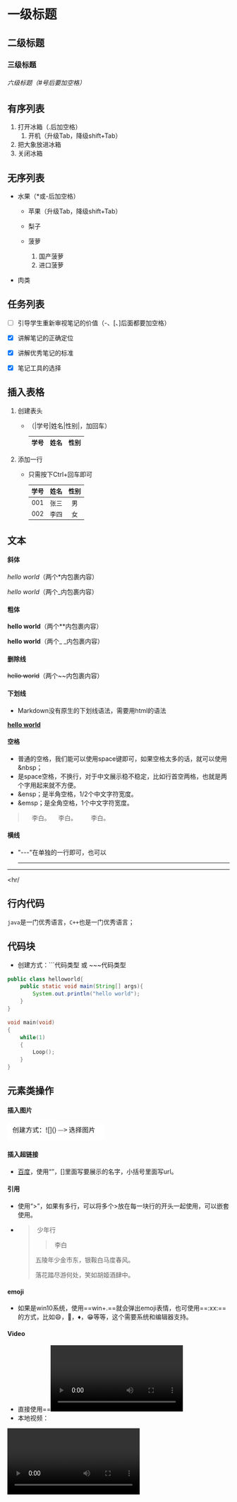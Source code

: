 # 一级标题

## 二级标题

### 三级标题

###### 六级标题（#号后要加空格）



## 有序列表

1. 打开冰箱（.后加空格）
   1. 开机（升级Tab，降级shift+Tab）
2. 把大象放进冰箱
3. 关闭冰箱



## 无序列表

* 水果（*或-后加空格）

  * 苹果（升级Tab，降级shift+Tab）

  * 梨子
  * 菠萝
    1. 国产菠萝
    2. 进口菠萝

* 肉类



## 任务列表

- [ ] 引导学生重新审视笔记的价值（-、[、]后面都要加空格）
- [x] 讲解笔记的正确定位
- [x] 讲解优秀笔记的标准
- [x] 笔记工具的选择



## 插入表格

1. 创建表头

   * （|学号|姓名|性别|，加回车）

     | 学号 | 姓名 | 性别 |
     | :--: | :--: | :--: |

2. 添加一行

   * 只需按下Ctrl+回车即可

     | 学号 | 姓名 | 性别 |
     | :--: | :--: | :--: |
     | 001  | 张三 |  男  |
     | 002  | 李四 |  女  |



## 文本

#### 斜体

*hello world*（两个*内包裹内容）

_hello world_（两个_内包裹内容）

#### 粗体

**hello world**（两个**内包裹内容）

__hello world__（两个_ _内包裹内容）

#### 删除线

~~hello world~~（两个~~内包裹内容）

#### 下划线

* Markdown没有原生的下划线语法，需要用html的语法

<u>**hello world**</u>

#### 空格

* 普通的空格，我们能可以使用space键即可，如果空格太多的话，就可以使用&nbsp；
* 是space空格，不换行，对于中文展示稳不稳定，比如行首空两格，也就是两个字用起来就不方便。
* &ensp；是半角空格，1/2个中文字符宽度。
* &emsp；是全角空格，1个中文字符宽度。

> &nbsp;&nbsp;&nbsp;&nbsp;李白。
> &ensp;&ensp;李白。
> &emsp;&emsp;李白。

#### 横线

* "---"在单独的一行即可，也可以<hr/>

---

<hr/



## 行内代码

`java`是一门优秀语言，`C++`也是一门优秀语言；



## 代码块

* 创建方式：```代码类型 或 ~~~代码类型

```java
public class helloworld{
    public static void main(String[] args){
        System.out.println("hello world");
    }
}
```

~~~c
void main(void)
{
	while(1)
    {
        Loop();
    }
}
~~~



## 元素类操作

#### 插入图片

![img](Markdown语法.assets/1112222-16325463259041.png)

#### 插入超链接

* [百度](www.baidu.com)，使用“[]()”，[]里面写要展示的名字，小括号里面写url。

#### 引用

* 使用“>”，如果有多行，可以将多个>放在每一块行的开头一起使用，可以嵌套使用。

* > ​			少年行
  >
  > > ​			李白
  >
  > 五陵年少金市东，银鞍白马度春风。
  >
  > 落花踏尽游何处，笑如胡姬酒肆中。

#### emoji

* 如果是win10系统，使用==win+.==就会弹出emoji表情，也可使用==:xx:==的方式，比如:smile:，:100:，:diamonds:，😁等等，这个需要系统和编辑器支持。

#### Video

* 直接使用==<video>==标签即可，其中的src写具体的视频的地址，绝对路径，相对路径，网络url都可以。
* 本地视频：

<video src="./测试.mp4"/>

* 网络视频：

<iframe src="//player.bilibili.com/player.html?aid=548183777&bvid=BV1Vq4y1P7pC&cid=413807573&page=1" scrolling="no" border="0" frameborder="no" framespacing="0" allowfullscreen="true"> </iframe>

